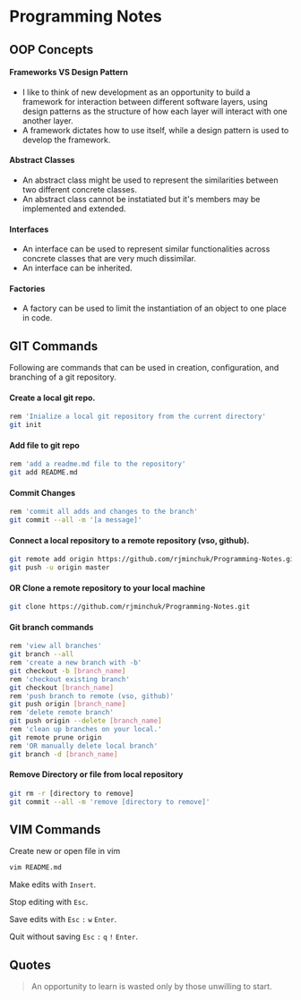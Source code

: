 # Programming Notes

## OOP Concepts

#### Frameworks VS Design Pattern
- I like to think of new development as an opportunity to build a framework for interaction between different software layers, using design patterns as the structure of how each layer will interact with one another layer.
- A framework dictates how to use itself, while a design pattern is used to develop the framework.

#### Abstract Classes
- An abstract class might be used to represent the similarities between two different concrete classes.
- An abstract class cannot be instatiated but it's members may be implemented and extended.

#### Interfaces
- An interface can be used to represent similar functionalities across concrete classes that are very much dissimilar.
- An interface can be inherited.

#### Factories
- A factory can be used to limit the instantiation of an object to one place in code. 

## GIT Commands
Following are commands that can be used in creation, configuration, and branching of a git repository.

#### Create a local git repo.
```sh
rem 'Inialize a local git repository from the current directory' 
git init
```

#### Add file to git repo
```sh
rem 'add a readme.md file to the repository'
git add README.md
```

#### Commit Changes
```sh
rem 'commit all adds and changes to the branch'
git commit --all -m '[a message]'
```

#### Connect a local repository to a remote repository (vso, github).
```sh
git remote add origin https://github.com/rjminchuk/Programming-Notes.git
git push -u origin master
```

#### OR Clone a remote repository to your local machine
```sh
git clone https://github.com/rjminchuk/Programming-Notes.git
```

#### Git branch commands
```sh
rem 'view all branches'
git branch --all
rem 'create a new branch with -b'
git checkout -b [branch_name]
rem 'checkout existing branch'
git checkout [branch_name]
rem 'push branch to remote (vso, github)'
git push origin [branch_name]
rem 'delete remote branch'
git push origin --delete [branch_name]
rem 'clean up branches on your local.'
git remote prune origin 
rem 'OR manually delete local branch'
git branch -d [branch_name]
```

#### Remove Directory or file from local repository
```sh
git rm -r [directory to remove]
git commit --all -m 'remove [directory to remove]'
```

## VIM Commands
Create new or open file in vim

```sh
vim README.md
```

Make edits with `Insert`.

Stop editing with `Esc`.

Save edits with `Esc` `:` `w` `Enter`.

Quit without saving `Esc` `:` `q` `!` `Enter`.

## Quotes
> An opportunity to learn is wasted only by those unwilling to start.